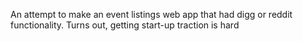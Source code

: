 An attempt to make an event listings web app that had digg or reddit functionality. Turns out, getting start-up traction is hard
